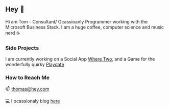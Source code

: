 ## Hey 👋

Hi am Tom - Consultant/ Ocassioanly Programmer working with the Microsoft Business Stack. I am a huge coffee, computer science and music nerd ☕

### Side Projects
I am currently working on a Social App [Where Two](https://wheretwo.app), and a Game for the wonderfully quirky [Playdate](https://play.date)

### How to Reach Me 

 📫 thomas@hey.com
 
 💻  I ocassionaly blog [here](https://tomcoutts.com)

